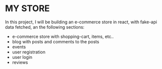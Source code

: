 # MY STORE

In this project, I will be building an e-commerce store in react, with fake-api data fetched, an the following sections:

- e-commerce store with shopping-cart, items, etc..
- blog with posts and comments to the posts
- events 
- user registration
- user login
- reviews

